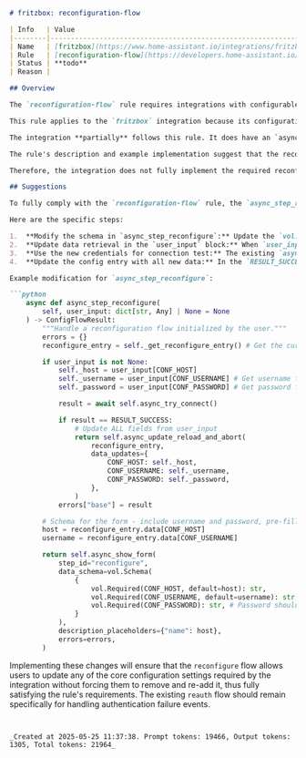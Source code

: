 ```markdown
# fritzbox: reconfiguration-flow

| Info   | Value                                                                    |
|--------|--------------------------------------------------------------------------|
| Name   | [fritzbox](https://www.home-assistant.io/integrations/fritzbox/)         |
| Rule   | [reconfiguration-flow](https://developers.home-assistant.io/docs/core/integration-quality-scale/rules/reconfiguration-flow) |
| Status | **todo**                                                                 |
| Reason |                                                                          |

## Overview

The `reconfiguration-flow` rule requires integrations with configurable settings to provide a configuration flow step (`async_step_reconfigure`) allowing users to update those settings (like host, username, password) without removing and re-adding the integration.

This rule applies to the `fritzbox` integration because its configuration flow (`homeassistant/components/fritzbox/config_flow.py`) requires the user to input configurable details such as `CONF_HOST`, `CONF_USERNAME`, and `CONF_PASSWORD` (see `DATA_SCHEMA_USER`).

The integration **partially** follows this rule. It does have an `async_step_reconfigure` method in `config_flow.py`. This method is designed to allow users to update the configuration. However, the form presented in this step (defined within `async_step_reconfigure`) currently **only allows changing the `CONF_HOST`**. It does not provide fields for updating the `CONF_USERNAME` or `CONF_PASSWORD`.

The rule's description and example implementation suggest that the reconfigure flow should cover the key configuration parameters that might change. While the `fritzbox` integration correctly implements a separate `reauthentication-flow` (`async_step_reauth`) to handle authentication failures (which might involve changing the password), the `reconfigure` flow is intended for intentional configuration updates regardless of connection status. By only allowing the host to be changed, it limits the user's ability to correct or update other parts of the configuration via the reconfigure flow itself.

Therefore, the integration does not fully implement the required reconfiguration capabilities for all configurable settings.

## Suggestions

To fully comply with the `reconfiguration-flow` rule, the `async_step_reconfigure` method should be updated to allow changing all relevant configurable fields. In the case of the `fritzbox` integration, this means including `CONF_USERNAME` and `CONF_PASSWORD` in the form presented during the reconfigure step, in addition to the already present `CONF_HOST`.

Here are the specific steps:

1.  **Modify the schema in `async_step_reconfigure`:** Update the `vol.Schema` within the `async_show_form` call to include `CONF_USERNAME` and `CONF_PASSWORD`. You can pre-fill the default values for these fields from the existing config entry data, similar to how the host is currently pre-filled.
2.  **Update data retrieval in the `user_input` block:** When `user_input` is received, retrieve the values for `CONF_HOST`, `CONF_USERNAME`, and `CONF_PASSWORD` from `user_input`.
3.  **Use the new credentials for connection test:** The existing `async_try_connect()` call already uses the credentials stored in `self._host`, `self._username`, and `self._password`. Ensure these are set from the `user_input` before calling `async_try_connect`.
4.  **Update the config entry with all new data:** In the `RESULT_SUCCESS` block, update the config entry using `self.async_update_reload_and_abort`. The `data_updates` dictionary should include all fields that were presented in the form: `CONF_HOST`, `CONF_USERNAME`, and `CONF_PASSWORD`.

Example modification for `async_step_reconfigure`:

```python
    async def async_step_reconfigure(
        self, user_input: dict[str, Any] | None = None
    ) -> ConfigFlowResult:
        """Handle a reconfiguration flow initialized by the user."""
        errors = {}
        reconfigure_entry = self._get_reconfigure_entry() # Get the current entry

        if user_input is not None:
            self._host = user_input[CONF_HOST]
            self._username = user_input[CONF_USERNAME] # Get username from input
            self._password = user_input[CONF_PASSWORD] # Get password from input

            result = await self.async_try_connect()

            if result == RESULT_SUCCESS:
                # Update ALL fields from user_input
                return self.async_update_reload_and_abort(
                    reconfigure_entry,
                    data_updates={
                        CONF_HOST: self._host,
                        CONF_USERNAME: self._username,
                        CONF_PASSWORD: self._password,
                    },
                )
            errors["base"] = result

        # Schema for the form - include username and password, pre-filled
        host = reconfigure_entry.data[CONF_HOST]
        username = reconfigure_entry.data[CONF_USERNAME]

        return self.async_show_form(
            step_id="reconfigure",
            data_schema=vol.Schema(
                {
                    vol.Required(CONF_HOST, default=host): str,
                    vol.Required(CONF_USERNAME, default=username): str,
                    vol.Required(CONF_PASSWORD): str, # Password should not be pre-filled for security
                }
            ),
            description_placeholders={"name": host},
            errors=errors,
        )
```

Implementing these changes will ensure that the `reconfigure` flow allows users to update any of the core configuration settings required by the integration without forcing them to remove and re-add it, thus fully satisfying the rule's requirements. The existing `reauth` flow should remain specifically for handling authentication failure events.

```


_Created at 2025-05-25 11:37:38. Prompt tokens: 19466, Output tokens: 1305, Total tokens: 21964_
